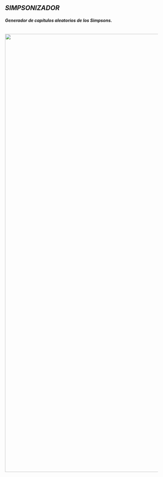 <h2> <em> SIMPSONIZADOR </h2> <h4> Generador de capítulos aleatorios de los Simpsons. </em> </h4>
<br>

<img width="1440" alt="" src="https://user-images.githubusercontent.com/80835593/223310698-5e45e27c-3a6d-469b-a835-60460d3e653f.png">
